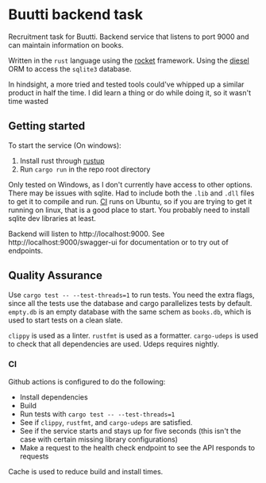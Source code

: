 # Buutti backend task
Recruitment task for Buutti. Backend service that listens to port 9000 and can maintain information on books.

Written in the `rust` language using the [rocket](https://rocket.rs/) framework. Using the [diesel](http://diesel.rs/) ORM to access the `sqlite3` database.

In hindsight, a more tried and tested tools could've whipped up a similar product in half the time. I did learn a thing or do while doing it, so it wasn't time wasted

## Getting started
To start the service (On windows):
1. Install rust through [rustup](https://rustup.rs/)
2. Run `cargo run` in the repo root directory

Only tested on Windows, as I don't currently have access to other options. There may be issues with sqlite. Had to include both the `.lib` and `.dll` files to get it to compile and run. [CI](#ci) runs on Ubuntu, so if you are trying to get it running on linux, that is a good place to start. You probably need to install sqlite dev libraries at least.

Backend will listen to http://localhost:9000. See http://localhost:9000/swagger-ui for documentation or to try out of endpoints.

## Quality Assurance
Use `cargo test -- --test-threads=1` to run tests. You need the extra flags, since all the tests use the database and cargo parallelizes tests by default. `empty.db` is an empty database with the same schem as `books.db`, which is used to start tests on a clean slate.

`clippy` is used as a linter. `rustfmt` is used as a formatter. `cargo-udeps` is used to check that all dependencies are used. Udeps requires nightly.

### CI
Github actions is configured to do the following:
- Install dependencies
- Build
- Run tests with `cargo test -- --test-threads=1`
- See if `clippy`, `rustfmt`, and `cargo-udeps` are satisfied.
- See if the service starts and stays up for five seconds (this isn't the case with certain missing library configurations)
- Make a request to the health check endpoint to see the API responds to requests

Cache is used to reduce build and install times.
